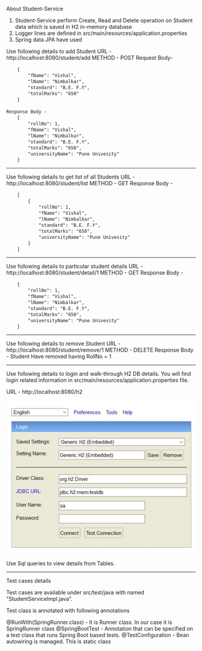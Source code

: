 About Student-Service

1.	Student-Service perform Create, Read and Delete operation on Student data which is saved in H2 in-memory database
2.	Logger lines are defined in src/main/resources/application.properties
3.	Spring data JPA have used

Use following details to add Student
	URL - http://localhost:8080/student/add
	METHOD - POST
	Request Body-	
		
		{
			"fName": "Vishal",
			"lName": "Nimbalkar",
			"standard": "B.E. F.Y",
			"totalMarks": "650"
		}
	
	Response Body -		
		{
		    "rollNo": 1,
		    "fName": "Vishal",
		    "lName": "Nimbalkar",
		    "standard": "B.E. F.Y",
		    "totalMarks": "650",
		    "universityName": "Pune Univesity"
		}
		
----------------------------------------------------------------------------------------------------
Use following details to get list of all Students
	URL - http://localhost:8080/student/list
	METHOD - GET 
	Response Body - 
		
		[
		    {
		        "rollNo": 1,
		        "fName": "Vishal",
		        "lName": "Nimbalkar",
		        "standard": "B.E. F.Y",
		        "totalMarks": "650",
		        "universityName": "Pune Univesity"
		    }
		]

----------------------------------------------------------------------------------------------------	
Use following details to particular student details
	URL - http://localhost:8080/student/detail/1
	METHOD - GET 
	Response Body - 
	    
	    {
	        "rollNo": 1,
	        "fName": "Vishal",
	        "lName": "Nimbalkar",
	        "standard": "B.E. F.Y",
	        "totalMarks": "650",
	        "universityName": "Pune Univesity"
	    }
	
----------------------------------------------------------------------------------------------------
Use following details to remove Student
	URL - http://localhost:8080/student/remove/1
	METHOD - DELETE
	Response Body -
		Student Have removed having RollNo = 1
		
		
----------------------------------------------------------------------------------------------------
Use following details to login and walk-through H2 DB details. You will find login related information in src/main/resources/application.properties file.

URL - http://localhost:8080/h2

<img src="/img/H2_Login_Screen.jpg" alt="H2 login Screen"/>


Use Sql queries to view details from Tables.


----------------------------------------------------------------------------------------------------
Test cases details

Test cases are available under src/test/java with named "StudentServiceImpl.java".

Test class is annotated with following annotations

@RunWith(SpringRunner.class) - It is Runner class. In our case it is SpringRunner class
@SpringBootTest - Annotation that can be specified on a test class that runs Spring Boot based tests.
@TestConfiguration - Bean autowiring is managed. This is static class
